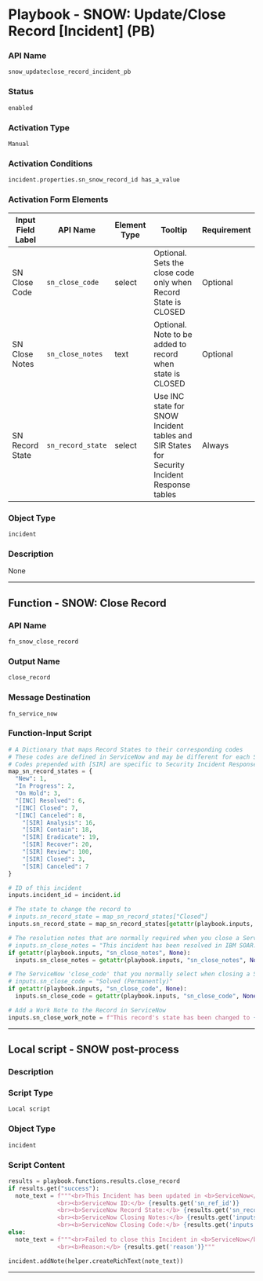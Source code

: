<!--
    DO NOT MANUALLY EDIT THIS FILE
    THIS FILE IS AUTOMATICALLY GENERATED WITH resilient-sdk codegen
    Generated with resilient-sdk v51.0.1.0.695
-->

# Playbook - SNOW: Update/Close Record [Incident] (PB)

### API Name
`snow_updateclose_record_incident_pb`

### Status
`enabled`

### Activation Type
`Manual`

### Activation Conditions
`incident.properties.sn_snow_record_id has_a_value`

### Activation Form Elements
| Input Field Label | API Name | Element Type | Tooltip | Requirement |
| ----------------- | -------- | ------------ | ------- | ----------- |
| SN Close Code | `sn_close_code` | select | Optional. Sets the close code only when Record State is CLOSED | Optional |
| SN Close Notes | `sn_close_notes` | text | Optional. Note to be added to record when state is CLOSED | Optional |
| SN Record State | `sn_record_state` | select | Use INC state for SNOW Incident tables and SIR States for Security Incident Response tables | Always |

### Object Type
`incident`

### Description
None


---
## Function - SNOW: Close Record

### API Name
`fn_snow_close_record`

### Output Name
`close_record`

### Message Destination
`fn_service_now`

### Function-Input Script
```python
# A Dictionary that maps Record States to their corresponding codes
# These codes are defined in ServiceNow and may be different for each ServiceNow configuration
# Codes prepended with [SIR] are specific to Security Incident Response incidents
map_sn_record_states = {
  "New": 1,
  "In Progress": 2,
  "On Hold": 3,
  "[INC] Resolved": 6,
  "[INC] Closed": 7,
  "[INC] Canceled": 8,
	"[SIR] Analysis": 16,
	"[SIR] Contain": 18,
	"[SIR] Eradicate": 19,
	"[SIR] Recover": 20,
	"[SIR] Review": 100,
	"[SIR] Closed": 3,
	"[SIR] Canceled": 7
}

# ID of this incident
inputs.incident_id = incident.id

# The state to change the record to
# inputs.sn_record_state = map_sn_record_states["Closed"]
inputs.sn_record_state = map_sn_record_states[getattr(playbook.inputs, "sn_record_state", None)]

# The resolution notes that are normally required when you close a ServiceNow record
# inputs.sn_close_notes = "This incident has been resolved in IBM SOAR. No further action required"
if getattr(playbook.inputs, "sn_close_notes", None):
  inputs.sn_close_notes = getattr(playbook.inputs, "sn_close_notes", None)

# The ServiceNow 'close_code' that you normally select when closing a ServiceNow record
# inputs.sn_close_code = "Solved (Permanently)"
if getattr(playbook.inputs, "sn_close_code", None):
  inputs.sn_close_code = getattr(playbook.inputs, "sn_close_code", None)

# Add a Work Note to the Record in ServiceNow
inputs.sn_close_work_note = f"This record's state has been changed to {playbook.inputs.sn_record_state} by IBM SOAR"
```

---

## Local script - SNOW post-process

### Description


### Script Type
`Local script`

### Object Type
`incident`

### Script Content
```python
results = playbook.functions.results.close_record
if results.get("success"):
  note_text = f"""<br>This Incident has been updated in <b>ServiceNow</b>
              <br><b>ServiceNow ID:</b> {results.get('sn_ref_id')}
              <br><b>ServiceNow Record State:</b> {results.get('sn_record_state')}
              <br><b>ServiceNow Closing Notes:</b> {results.get('inputs', {}).get('sn_close_notes')}
              <br><b>ServiceNow Closing Code:</b> {results.get('inputs', {}).get('sn_close_code')}"""
else:
  note_text = f"""<br>Failed to close this Incident in <b>ServiceNow</b>
              <br><b>Reason:</b> {results.get('reason')}"""

incident.addNote(helper.createRichText(note_text))
```

---

